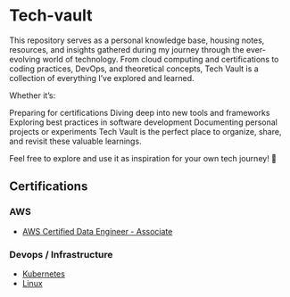 # Tech-vault
This repository serves as a personal knowledge base, housing notes, resources, and insights gathered during my journey through the ever-evolving world of technology. From cloud computing and certifications to coding practices, DevOps, and theoretical concepts, Tech Vault is a collection of everything I’ve explored and learned.

Whether it’s:

Preparing for certifications
Diving deep into new tools and frameworks
Exploring best practices in software development
Documenting personal projects or experiments
Tech Vault is the perfect place to organize, share, and revisit these valuable learnings.

Feel free to explore and use it as inspiration for your own tech journey! 🚀

## Certifications

### AWS

- [AWS Certified Data Engineer - Associate][awsCertifiedDataEngineerAssociate]

### Devops / Infrastructure

- [Kubernetes][devopsInfraKubernetes]
- [Linux][devopsInfraLinux]


[awsCertifiedDataEngineerAssociate]: /Certifications/AWS/Certified-Data-Engineer-Associate
[devopsInfraKubernetes]: /DevOps/Kubernetes/
[devopsInfraLinux]: /DevOps/Linux/
